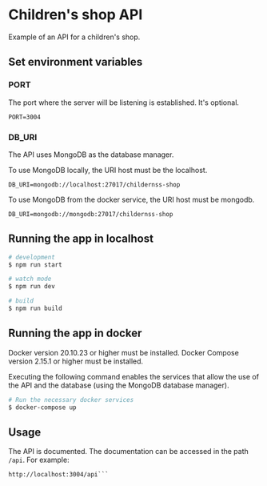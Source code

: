 # Children's shop API

Example of an API for a children's shop.

## Set environment variables

### PORT
The port where the server will be listening is established. It's optional.

```
PORT=3004
```
### DB_URI
The API uses MongoDB as the database manager.

To use MongoDB locally, the URI host must be the localhost.

```
DB_URI=mongodb://localhost:27017/childernss-shop
```

To use MongoDB from the docker service, the URI host must be mongodb.

```
DB_URI=mongodb://mongodb:27017/childernss-shop
```

## Running the app in localhost

```bash
# development
$ npm run start

# watch mode
$ npm run dev

# build
$ npm run build

```

## Running the app in docker

Docker version 20.10.23 or higher must be installed.
Docker Compose version 2.15.1 or higher must be installed.

Executing the following command enables the services that allow the use of the API and the database (using the MongoDB database manager).

```bash
# Run the necessary docker services
$ docker-compose up
```

## Usage

The API is documented. The documentation can be accessed in the path `/api`. For example: 
```
http://localhost:3004/api```
